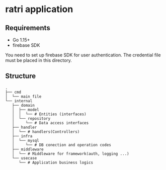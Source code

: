 # ratri application

## Requirements

- Go 1.15+
- firebase SDK

You need to set up firebase SDK for user authentication.
The credential file must be placed in this directory.

## Structure

```
.
├── cmd
│  └── main file
└── internal
   ├── domain
   │  ├── model
   │  │  └── # Entities (interfaces)
   │  └── repository
   │     └── # Data access interfaces
   ├── handler
   │  └── # handlers(Controllers)
   ├── infra
   │  └── mysql
   │     └── # DB conection and operation codes
   ├── middleware
   │  └── # Middleware for framework(auth, logging ...)
   └── usecase
      └── # Application business logics
```
